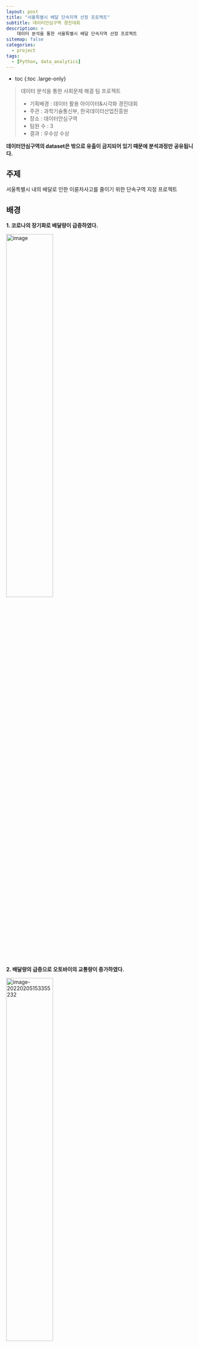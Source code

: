 ```yaml
---
layout: post
title: "서울특별시 배달 단속지역 선정 프로젝트"
subtitle: 데이터안심구역 경진대회
description: >
    데이터 분석을 통한 서울특별시 배달 단속지역 선정 프로젝트
sitemap: false
categories:
  - project
tags:
  - [Python, data_analytics]
---
```


* toc
{:toc .large-only}



> 데이터 분석을 통한 사회문제 해결 팀 프로젝트
>
> - 기획배경 : 데이터 활용 아이이터&시각화 경진대회
> - 주관 : 과학기술통신부, 한국데이터산업진흥원
> - 장소 : 데이터안심구역
> - 팀원 수 : 3
> - 결과 : 우수상 수상



**데이터안심구역의 dataset은 밖으로 유출이 금지되어 있기 때문에 분석과정만 공유됩니다.**





## 주제

서울특별시 내의 배달로 인한 이륜차사고를 줄이기 위한 단속구역 지정 프로젝트





## 배경

**1. 코로나의 장기화로 배달량이 급증하였다.**

<img src="/assets/md-images/152631505-3f7229e4-9479-482b-98a0-8179382a5043.png" alt="image" style="width:50%"/>





**2. 배달량의 급증으로 오토바이의 교통량이 증가하였다.**

<img src="/assets/md-images/image-20220205153355232.png" alt="image-20220205153355232" style="width:50%;" />



**3. 이륜차 사고의 심각성**
   - 이륜차 사건 수와 사망자 수의 비율이 해마다 증가하고 있다.

<img src="/assets/md-images/image-20220205154039755.png" alt="image-20220205154039755" style="width:50%;"/>



- 그 결과, 교통체증과 오토바이 사고도 늘어나 시민들의 불편과 사고 위험이 이전보다 증가하고 있고, 이에 따라 서울경찰청에서 '이륜차 특별 고통 단속'을 추진하고 있다.





**4. 경찰청의 특별 단속**

<img src="/assets/md-images/image-20220205180119180.png" alt="image-20220205180119180" style="width:80%;" />



- 서울경찰청의 이륜차 사고를 줄이기 위한 움직임에 맞춰 이번 프로젝트가 앞으로 사회적으로 쓰임이 있을 것으로 기대된다.
- **위 같은 배경에 따라 서울특별시 내의 단속구역을 적절히 선정하여 효율적인 단속에 기여하고자 하였다.**

#### 



## 활용 데이터

- 지역의 생활적인 특성(소득, 소비), 편의시설, 교통 관련 시설(보호구역 등)이 배달 사고에 영향을 미칠 것이란 가설을 세우고 관련 데이터를 수집하였다.

| 변수종류 | 데이터 명                             | 출처                         | 전처리                                               |
| -------- | ------------------------------------- | ---------------------------- | ---------------------------------------------------- |
| 종속변수 | 서울/경기 이륜차 사고 데이터          | TAAS 교통사고 분석 시스템    | 법정동별 사고수, 법정동&시간대별 사고수              |
| 독립변수 | 전국 어린이 보호구역 표준 데이터      | 공공데이터포털               | 법정동별 어린이 보호구역 수                          |
| 독립변수 | 전국 노인&장애인 보호구역 표준 데이터 | 공공데이터포털               | 법정동별 노인&장애인 보호구역 수                     |
| 독립변수 | 지역별 가맹점 정보                    | 데이터안심구역(신한카드)     | 법정동별 외식업가맹점 수, 법정동별 숙박업가맹점 수   |
| 독립변수 | 지역별 매출 및 이용고객 정보          | 데이터안심구역(신한카드)     | 법정동별 결제 건수, 법정동별 결제 금액               |
| 독립변수 | 자택 직장 정보                        | 데이터안심구역(코리아크레딧) | 법정동별 월환산평균소득, 법정동별 월평균카드소비금액 |





## 분석 과정





### 01. 지역별 이륜차 사고 수 확인

- 각 지역별로 사고 수에 차이가 있음을 확인하여, 사고 수에 따른 지역별 특징이 있을 것이라는 가설 수립



<img src="/assets/md-images/image-20220205162801338.png" alt="image-20220205162801338" style="width:70%;" />







### 02. 경기+서울 데이터 분석

- 더 많은 데이터를 분석하기 위해 경기 데이터를 추가하였다.





#### 02-1 상관분석

- 지역별 사고 수와 다른 변수들은 외식업개수(0.88) > 결제건수(0.78) > 월평균카드소비금액(0.75) > 월환산소비금액(0.74) > 보호구역 수(0.69) 등 양의 상관관계를 가지는 것을 확인하엿다.

<img src="/assets/md-images/image-20220205163459571.png" alt="image-20220205163459571" style="width:70%;" />





#### 02-2 회귀분석

- 모든 변수의 다중회귀분석
  - F통계량에 대한 p-value가 0.05보다 작아서 유의한 모델이다.
  - R-squared = 0.832로 모델의 설명력이 있다.
  - p-value가 0.144인 '결제금액'변수는 유의하지 않을 가능성이 있다.
  - '월환산평균소득금액'과 '월환산평균소득금액' 변수는 다중공선성 수치가 10을 초과한다.

<img src="/assets/md-images/image-20220205164754919.png" alt="image-20220205164754919" style="width:80%;" />





**⇒ 다중공선성이 매우 높은 ‘월환산평균소득금액’ 변수를 제외하기로 결정**





- ‘월환산평균소득금액’ 변수를 제외한 회귀분석
  - F통계량에 대한 p-value가 0.05보다 작아서 유의한 모델이다.
  - R-squared = 0.802로 모델의 설명력이 있다.
  - p-value가 0.05보다 큰 '결제금액'변수는 유의하지 않다고 판단된다.
  - 다중공선성 수치가 10을 초과하는 변수는 없다.

<img src="/assets/md-images/image-20220205165317969.png" alt="image-20220205165317969" style="width:80%;" />





**⇒ 유의하지 않은 ‘결제금액’ 변수를 제외하기로 결정**





- ‘월환산평균소득금액, 결제금액' 변수를 제외한 회귀분석

  - F통계량에 대한 p-value가 0.05보다 작아서 유의한 모델이다.
  - R-squared = 0.802로 모델의 설명력이 있다.
  - p-value가 0.05보다 큰 변수가 없다.
  - 다중공선성 수치가 10을 초과하는 변수는 없다.

  <img src="/assets/md-images/image-20220205165826084.png" alt="image-20220205165826084" style="width:70%;" />




**⇒ 최종 변수 목록 = [결제건수, 보호구역 수, 숙박업 개수, 외식업 개수, 월평균카드소비금액]**





### 03. 서울데이터를 target 데이터로 선정하여 모델의 유의성 판단

- 선정한 변수들을 통해 만든 모델을 통해 target 데이터를 예측하였을 때 RMSE의 값이 약 8.191로 모델이 유의하다고 판단하였다.

<img src="/assets/md-images/image-20220205170005268.png" alt="image-20220205170005268" style="width:70%;" />





### 04. 변수의 가중치 및 지역별 점수 정의





#### 04-1 변수 가중치

- 회귀분석에서 도출한 회귀계수 + 랜덤포레스트 알고리즘을 활용하여 주요변수에 가중치를 부여하였다.
  - 외식업 : 0.5, 결제건수 0.3, 월평균카드소비금액 0.2, 보호구역 수 0.1, 숙박업 개수 0.05

![image-20220205170357458](/assets/md-images/image-20220205170357458.png)





#### 04-2 지역별 점수

- 지역별로 각 변수의 정렬을 통해 점수로 환산하였다.
  - 예) 변수 : 외식업(데이터 개수 466) -> 1등=466점, 466등=1점
- 가중치를 통해 최종 점수를 도출하엿다.
  - 예) 관악구 신림동의 최종 점수 : 465\*0.005 + 465\*0.004 + 463\*0.003 + 463\*0.002 + 465\*0.001 = 6.965

<img src="/assets/md-images/image-20220205175340983.png" alt="image-20220205175340983" style="width:80%;" />







### 05. 구 별 단속지역 개수 선정

- 사고수 데이터를 통해 군집화를 하여 각 구의 단속구역의 개수를 선정하였다.
  - 군집1 = 3개지역 추천, 군집2 = 2개지역 추천, 군집3 = 1개지역, 군집0 = 0개지역

⇒ 단속을 하기 위한 경찰청의 인력 및 비용을 줄이기 위함

<img src="/assets/md-images/image-20220205175646879.png" alt="image-20220205175646879" style="zoom:70%;" />





## 결과

- 서울시의 각 25개구에서 점수를 통해 선정된 동별 사고 시간 데이터를 수집하여 집중 단속 시간대까지 추천한다.

**예) 강남구 논현동**

- 13시에 집중 단속 추천

<img src="/assets/md-images/image-20220205175942121.png" alt="image-20220205175942121" style="width:70%;" />







 ## 기대효과





#### 경제적 측면

- 투입되는 경찰인력 대비 단속 효율 극대화





#### 사회적 측면

- 배달업 종사자와 시민들의 안전 확보
- 이륜차 사고로 인한 교통체증을 해소하며, 쾌적한 교통 환경 조성


















